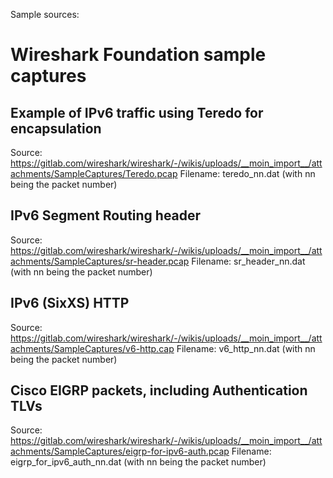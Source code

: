 Sample sources:

# Wireshark Foundation sample captures

## Example of IPv6 traffic using Teredo for encapsulation

Source: https://gitlab.com/wireshark/wireshark/-/wikis/uploads/__moin_import__/attachments/SampleCaptures/Teredo.pcap
Filename: teredo_nn.dat (with nn being the packet number)

## IPv6 Segment Routing header

Source: https://gitlab.com/wireshark/wireshark/-/wikis/uploads/__moin_import__/attachments/SampleCaptures/sr-header.pcap
Filename: sr_header_nn.dat (with nn being the packet number)

## IPv6 (SixXS) HTTP

Source: https://gitlab.com/wireshark/wireshark/-/wikis/uploads/__moin_import__/attachments/SampleCaptures/v6-http.cap
Filename: v6_http_nn.dat (with nn being the packet number)

## Cisco EIGRP packets, including Authentication TLVs

Source: https://gitlab.com/wireshark/wireshark/-/wikis/uploads/__moin_import__/attachments/SampleCaptures/eigrp-for-ipv6-auth.pcap
Filename: eigrp_for_ipv6_auth_nn.dat (with nn being the packet number)

